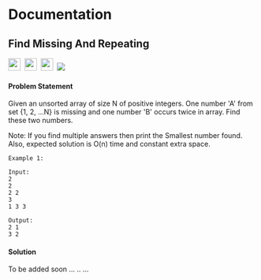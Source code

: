 
# Documentation

## Find Missing And Repeating

<a><img src= "https://img.shields.io/badge/-Amazon-blue" height="25">&nbsp;&nbsp;<img src= "https://img.shields.io/badge/-Goldman Sachs-orange" height="25">&nbsp;&nbsp;<img src= "https://img.shields.io/badge/-Samsung-red" height="25">&nbsp;&nbsp;<img src= "https://img.shields.io/badge/-Python-brightgreen"></a>

#### Problem Statement

Given an unsorted array of size N of positive integers. One number 'A' from set {1, 2, …N} is missing and one number 'B' occurs twice in array. Find these two numbers.

Note: If you find multiple answers then print the Smallest number found. Also, expected solution is O(n) time and constant extra space.

    Example 1:

    Input:
    2
    2
    2 2
    3 
    1 3 3

    Output:
    2 1
    3 2







#### Solution

To be added soon ... .. ...


